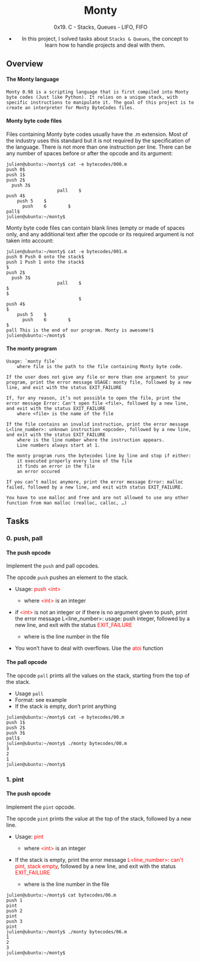 <div align="center">

# Monty
0x19. C - Stacks, Queues - LIFO, FIFO
* In this project, I solved tasks about `Stacks & Queues`, the concept to learn how to handle projects and deal with them.
</div>



## Overview

#### The Monty language

`Monty 0.98 is a scripting language that is first compiled into Monty byte codes (Just like Python). It relies on a unique stack, with specific instructions to manipulate it. The goal of this project is to create an interpreter for Monty ByteCodes files.`

#### Monty byte code files

Files containing Monty byte codes usually have the .m extension. Most of the industry uses this standard but it is not required by the specification of the language. There is not more than one instruction per line. There can be any number of spaces before or after the opcode and its argument:

```
julien@ubuntu:~/monty$ cat -e bytecodes/000.m
push 0$
push 1$
push 2$
  push 3$
                   pall    $
push 4$
    push 5    $
      push    6        $
pall$
julien@ubuntu:~/monty$
```

Monty byte code files can contain blank lines (empty or made of spaces only, and any additional text after the opcode or its required argument is not taken into account:

```
julien@ubuntu:~/monty$ cat -e bytecodes/001.m
push 0 Push 0 onto the stack$
push 1 Push 1 onto the stack$
$
push 2$
  push 3$
                   pall    $
$
$
                           $
push 4$
$
    push 5    $
      push    6        $
$
pall This is the end of our program. Monty is awesome!$
julien@ubuntu:~/monty$
```

#### The monty program

```
Usage: `monty file`
    where file is the path to the file containing Monty byte code.

If the user does not give any file or more than one argument to your program, print the error message USAGE: monty file, followed by a new line, and exit with the status EXIT_FAILURE

If, for any reason, it’s not possible to open the file, print the error message Error: Can't open file <file>, followed by a new line, and exit with the status EXIT_FAILURE
    where <file> is the name of the file

If the file contains an invalid instruction, print the error message L<line_number>: unknown instruction <opcode>, followed by a new line, and exit with the status EXIT_FAILURE
    where is the line number where the instruction appears.
    Line numbers always start at 1.

The monty program runs the bytecodes line by line and stop if either:
    it executed properly every line of the file
    it finds an error in the file
    an error occured

If you can’t malloc anymore, print the error message Error: malloc failed, followed by a new line, and exit with status EXIT_FAILURE.

You have to use malloc and free and are not allowed to use any other function from man malloc (realloc, calloc, …)
```


## Tasks

### 0. push, pall

#### The push opcode
Implement the `push` and pall opcodes.

The opcode `push` pushes an element to the stack.

* Usage: <span style="color: red">push \<int\></span> 
    - where <span style="color: red">\<int\></span> is an integer

* if <span style="color: red">\<int\></span> is not an integer or if there is no argument given to push, print the error message L<line_number>: usage: push integer, followed by a new line, and exit with the status <span style="color: red">EXIT_FAILURE</span>
    - where is the line number in the file

* You won’t have to deal with overflows. Use the <span style="color: red">atoi</span> function

#### The pall opcode
The opcode `pall` prints all the values on the stack, starting from the top of the stack.

* Usage `pall`
* Format: see example
* If the stack is empty, don’t print anything

```
julien@ubuntu:~/monty$ cat -e bytecodes/00.m
push 1$
push 2$
push 3$
pall$
julien@ubuntu:~/monty$ ./monty bytecodes/00.m
3
2
1
julien@ubuntu:~/monty$
```

### 1. pint

#### The push opcode
Implement the `pint` opcode.

The opcode `pint`  prints the value at the top of the stack, followed by a new line.

* Usage: <span style="color: red">pint</span> 
    - where <span style="color: red">\<int\></span> is an integer

* If the stack is empty, print the error message <span style="color: red">L\<line_number\>: can't pint, stack empty</span>, followed by a new line, and exit with the status <span style="color: red">EXIT_FAILURE</span>
    - where is the line number in the file

```
julien@ubuntu:~/monty$ cat bytecodes/06.m 
push 1
pint
push 2
pint
push 3
pint
julien@ubuntu:~/monty$ ./monty bytecodes/06.m 
1
2
3
julien@ubuntu:~/monty$ 
```